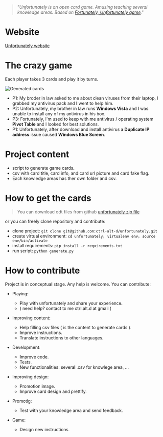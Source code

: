 >*"Unfortunately is an open card game. Amusing teaching several knowledge areas. Based on [Fortunately, Unfortunately game](https://en.wikipedia.org/wiki/Fortunately,_Unfortunately)."*

Website
==============
[Unfortunately website](http://ctrl-alt-d.github.io/unfortunately/)

The crazy game
==============

Each player takes 3 cards and play it by turns.

![Generated cards](http://i.imgur.com/qBWKJgB.png)

- P1: My broder in law asked to me about clean viruses from their laptop, I grabbed my antivirus pack and I went to help him.
- P2: Unfortunately, my brother in law runs **Windows Vista** and I was unable to install any of my antivirus in his box.  
- P3: Fortunately, I'm used to keep with me antivirus / operating system **Pivot Table** and I looked for best solutions.  
- P1: Unfortunately, after download and install antivirus a **Duplicate IP address** issue caused **Windows Blue Screen**.  

Project content
===============

* script to generate game cards.
* csv with card title, card info, and card url picture and card fake flag.
* Each knowledge areas has ther own folder and csv.

How to get the cards
========================

>You can download odt files from github [unfortunately zip file](https://github.com/ctrl-alt-d/unfortunately/zipball/master)

or you can freely clone repository and contribute:

* clone project: `git clone git@github.com:ctrl-alt-d/unfortunately.git`
* create virtual environment: `cd unfortunately; virtualenv env; source env/bin/activate`
* install requirements: `pip install -r requirements.txt`
* run script: `python generate.py`


How to contribute
===================

Project is in conceptual stage. Any help is welcome. You can contribute:

* Playing:
    * Play with unfortunately and share your experience. 
    * ( need help? contact to me ctrl.alt.d at gmail )

* Improving content:
    * Help filling csv files ( is the content to generate cards ).
    * Improve instructions.
    * Translate instructions to other languages.
    
* Development:
    * Improve code.
    * Tests.
    * New functionalities: several .csv for knowlege area, ...
    
* Improving design:
    * Promotion image.
    * Improve card design and prettify.
    
* Promotig:
    * Test with your knowledge area and send feedback.
    
* Game:     
    * Design new instructions.

    

    
    
        

